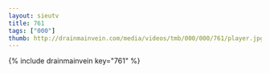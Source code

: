 ```yaml
--- 
layout: sieutv
title: 761
tags: ["000"]
thumb: http://drainmainvein.com/media/videos/tmb/000/000/761/player.jpg
---
```

{% include drainmainvein key="761" %} 
